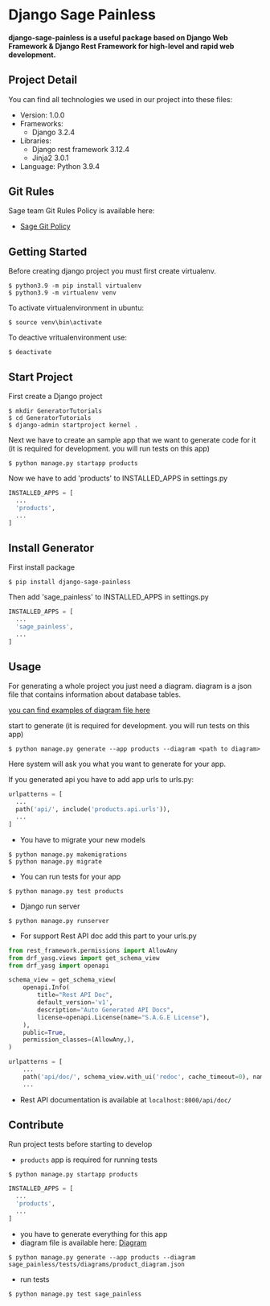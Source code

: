 # Django Sage Painless
#### django-sage-painless is a useful package based on Django Web Framework & Django Rest Framework for high-level and rapid web development.
## Project Detail

You can find all technologies we used in our project into these files:
* Version: 1.0.0
* Frameworks: 
  - Django 3.2.4
* Libraries:
  - Django rest framework 3.12.4
  - Jinja2 3.0.1
* Language: Python 3.9.4

## Git Rules
Sage team Git Rules Policy is available here:
- [Sage Git Policy](https://www.atlassian.com/git/tutorials/comparing-workflows/gitflow-workflow)

## Getting Started
Before creating django project you must first create virtualenv.

``` shell
$ python3.9 -m pip install virtualenv
$ python3.9 -m virtualenv venv
```

To activate virtualenvironment in ubuntu:
```shell
$ source venv\bin\activate
```

To deactive vritualenvironment use:
``` shell
$ deactivate
```

## Start Project

First create a Django project
```shell
$ mkdir GeneratorTutorials
$ cd GeneratorTutorials
$ django-admin startproject kernel .
```

Next we have to create an sample app that we want to generate code for it
(it is required for development. you will run tests on this app)
```shell
$ python manage.py startapp products
```
Now we have to add 'products' to INSTALLED_APPS in settings.py
```python
INSTALLED_APPS = [
  ...
  'products',
  ...
]
```

## Install Generator
First install package
```shell
$ pip install django-sage-painless
```
Then add 'sage_painless' to INSTALLED_APPS in settings.py
```python
INSTALLED_APPS = [
  ...
  'sage_painless',
  ...
]
```

## Usage
For generating a whole project you just need a diagram.
diagram is a json file that contains information about database tables.

[you can find examples of diagram file here](sage_painless/docs/diagrams)

start to generate
(it is required for development. you will run tests on this app)
```shell
$ python manage.py generate --app products --diagram <path to diagram>
```

Here system will ask you what you want to generate for your app.

If you generated api you have to add app urls to urls.py:
```python
urlpatterns = [
  ...
  path('api/', include('products.api.urls')),
  ...
]
```
- You have to migrate your new models
```shell
$ python manage.py makemigrations
$ python manage.py migrate
```
- You can run tests for your app
```shell
$ python manage.py test products
```
- Django run server
```shell
$ python manage.py runserver
```
- For support Rest API doc add this part to your urls.py
```python
from rest_framework.permissions import AllowAny
from drf_yasg.views import get_schema_view
from drf_yasg import openapi

schema_view = get_schema_view(
    openapi.Info(
        title="Rest API Doc",
        default_version='v1',
        description="Auto Generated API Docs",
        license=openapi.License(name="S.A.G.E License"),
    ),
    public=True,
    permission_classes=(AllowAny,),
)

urlpatterns = [
    ...
    path('api/doc/', schema_view.with_ui('redoc', cache_timeout=0), name='schema-swagger-ui'),
    ...

```
- Rest API documentation is available at `localhost:8000/api/doc/`

## Contribute
Run project tests before starting to develop
- `products` app is required for running tests
```shell
$ python manage.py startapp products
```
```python
INSTALLED_APPS = [
  ...
  'products',
  ...
]
```
- you have to generate everything for this app
- diagram file is available here: [Diagram]('sage_painless/tests/diagrams/product_diagram.json')
```shell
$ python manage.py generate --app products --diagram sage_painless/tests/diagrams/product_diagram.json
```
- run tests
```shell
$ python manage.py test sage_painless
```